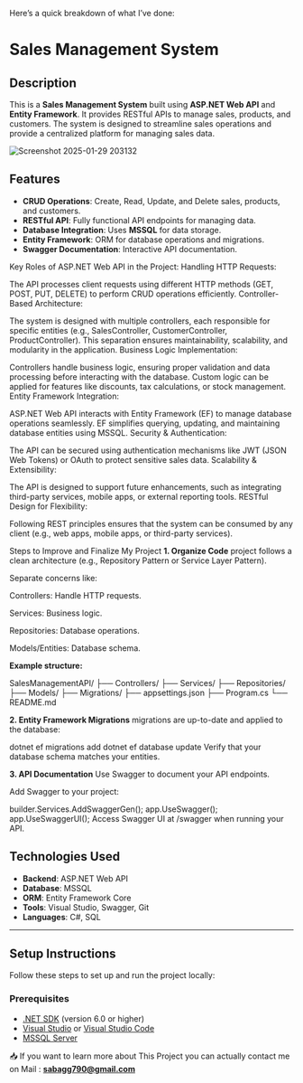 Here’s a quick breakdown of what I’ve done:

# Sales Management System

## Description
This is a **Sales Management System** built using **ASP.NET Web API** and **Entity Framework**. It provides RESTful APIs to manage sales, products, and customers. The system is designed to streamline sales operations and provide a centralized platform for managing sales data.

![Screenshot 2025-01-29 203132](https://github.com/user-attachments/assets/6b91b09c-910f-42ea-8f1f-326398cced56)

## Features 
- **CRUD Operations**: Create, Read, Update, and Delete sales, products, and customers.
- **RESTful API**: Fully functional API endpoints for managing data.
- **Database Integration**: Uses **MSSQL** for data storage.
- **Entity Framework**: ORM for database operations and migrations.
- **Swagger Documentation**: Interactive API documentation.



Key Roles of ASP.NET Web API in the Project:
Handling HTTP Requests:

The API processes client requests using different HTTP methods (GET, POST, PUT, DELETE) to perform CRUD operations efficiently.
Controller-Based Architecture:

The system is designed with multiple controllers, each responsible for specific entities (e.g., SalesController, CustomerController, ProductController).
This separation ensures maintainability, scalability, and modularity in the application.
Business Logic Implementation:

Controllers handle business logic, ensuring proper validation and data processing before interacting with the database.
Custom logic can be applied for features like discounts, tax calculations, or stock management.
Entity Framework Integration:

ASP.NET Web API interacts with Entity Framework (EF) to manage database operations seamlessly.
EF simplifies querying, updating, and maintaining database entities using MSSQL.
Security & Authentication:

The API can be secured using authentication mechanisms like JWT (JSON Web Tokens) or OAuth to protect sensitive sales data.
Scalability & Extensibility:

The API is designed to support future enhancements, such as integrating third-party services, mobile apps, or external reporting tools.
RESTful Design for Flexibility:

Following REST principles ensures that the system can be consumed by any client (e.g., web apps, mobile apps, or third-party services).




Steps to Improve and Finalize My Project
**1. Organize Code**
project follows a clean architecture (e.g., Repository Pattern or Service Layer Pattern).

Separate concerns like:

Controllers: Handle HTTP requests.

Services: Business logic.

Repositories: Database operations.

Models/Entities: Database schema.

**Example structure:**

SalesManagementAPI/
├── Controllers/
├── Services/
├── Repositories/
├── Models/
├── Migrations/
├── appsettings.json
├── Program.cs
└── README.md

**2. Entity Framework Migrations**
migrations are up-to-date and applied to the database:


dotnet ef migrations add <MigrationName>
dotnet ef database update
Verify that your database schema matches your entities.

**3. API Documentation**
Use Swagger to document your API endpoints.

Add Swagger to your project:

builder.Services.AddSwaggerGen();
app.UseSwagger();
app.UseSwaggerUI();
Access Swagger UI at /swagger when running your API.


## Technologies Used
- **Backend**: ASP.NET Web API
- **Database**: MSSQL
- **ORM**: Entity Framework Core
- **Tools**: Visual Studio, Swagger, Git
- **Languages**: C#, SQL

---

## Setup Instructions
Follow these steps to set up and run the project locally:

### Prerequisites
- [.NET SDK](https://dotnet.microsoft.com/download) (version 6.0 or higher)
- [Visual Studio](https://visualstudio.microsoft.com/) or [Visual Studio Code](https://code.visualstudio.com/)
- [MSSQL Server](https://www.microsoft.com/en-us/sql-server/sql-server-downloads)

 📥  If you want to learn more about This Project you can actually contact me on Mail : **sabagg790@gmail.com**


